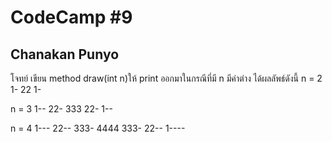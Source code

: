 # CodeCamp #9
## Chanakan Punyo 
โจทย์
เขียน method draw(int n)ให้ print ออกมาในกรณีที่มี n มีค่าต่าง ได้ผลลัพธ์ดังนี้
n = 2 
1-
22
1-

n = 3 
1--
22-
333
22-
1--

n = 4 
1---
22--
333-
4444
333-
22--
1----

